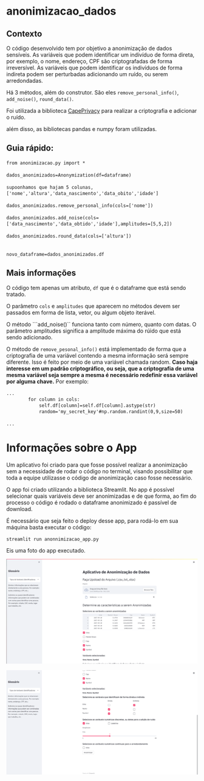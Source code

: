 # anonimizacao_dados

## Contexto

O código desenvolvido tem por objetivo a anonimização de dados sensíveis. As variáveis que podem identificar um indivíduo de forma direta, por exemplo, o nome, endereço, CPF são criptografadas de forma irreversível. As variáveis que podem identificar os indivíduos de forma indireta podem ser perturbadas adicionando um ruído, ou serem arredondadas.


Há 3 métodos, além do construtor. São eles ``remove_personal_info()``, ``add_noise()``, ``round_data()``.

Foi utilizada a biblioteca [CapePrivacy](https://github.com/capeprivacy/cape-python) para realizar a criptografia e adicionar o ruído.

além disso, as bibliotecas pandas e numpy foram utilizadas.


## Guia rápido:
 
 ```
from anonimizacao.py import * 

dados_anonimizados=Anonymization(df=dataframe)

supoonhamos que hajam 5 colunas, ['nome','altura','data_nascimento','data_obito','idade']

dados_anonimizados.remove_personal_info(cols=['nome'])

dados_anonimizados.add_noise(cols=['data_nascimento','data_obtido','idade'],amplitudes=[5,5,2])

dados_anonimizados.round_data(cols=['altura'])


novo_dataframe=dados_anonimizados.df

```

## Mais informações

O código tem apenas um atributo, ``df`` que é o dataframe que está sendo tratado. 

O parâmetro ``cols`` e ``amplitudes`` que aparecem no métodos devem ser passados em forma de lista, vetor, ou algum objeto iterável.

O método ```add_noise()`` funciona tanto com número, quanto com datas. O parâmetro amplitudes significa a amplitude máxima do rúido que está sendo adicionado. 

O método de ```remove_pesonal_info()``` está implementado de forma que a criptografia de uma variável contendo a mesma informação será sempre diferente. Isso é feito por meio de uma variável chamada random. **Caso haja interesse em um padrão criptográfico, ou seja, que a criptografia de uma mesma variável seja sempre a mesma é necessário redefinir essa variável por alguma chave.**
Por exemplo:

```
...
        for column in cols:
            self.df[column]=self.df[column].astype(str)
            random='my_secret_key'#np.random.randint(0,9,size=50)

...

```

# Informações sobre o App

Um aplicativo foi criado para que fosse possível realizar a anonimização sem a necessidade de rodar o código no terminal, visando possibilitar que toda a equipe utilizasse o código de anonimização caso fosse necessário. 

O app foi criado utilizando a biblioteca Streamlit. No app é possível selecionar quais variáveis deve ser anonimizadas e de que forma, ao fim do processo o código é rodado o dataframe anonimizado é passível de download.
 
É necessário que seja feito o deploy desse app, para rodá-lo em sua máquina basta executar o código:


```
streamlit run anonnimizacao_app.py
```

Eis uma foto do app executado.

![pagina1](img/1.png)

![pagina2](img/2.png)
